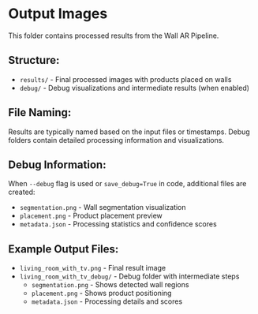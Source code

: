 # Output Images

This folder contains processed results from the Wall AR Pipeline.

## Structure:
- `results/` - Final processed images with products placed on walls
- `debug/` - Debug visualizations and intermediate results (when enabled)

## File Naming:
Results are typically named based on the input files or timestamps.
Debug folders contain detailed processing information and visualizations.

## Debug Information:
When `--debug` flag is used or `save_debug=True` in code, additional files are created:
- `segmentation.png` - Wall segmentation visualization
- `placement.png` - Product placement preview
- `metadata.json` - Processing statistics and confidence scores

## Example Output Files:
- `living_room_with_tv.png` - Final result image
- `living_room_with_tv_debug/` - Debug folder with intermediate steps
  - `segmentation.png` - Shows detected wall regions
  - `placement.png` - Shows product positioning
  - `metadata.json` - Processing details and scores
